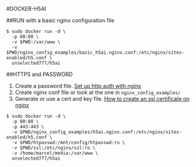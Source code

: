 #DOCKER-H5AI

##RUN with a basic nginx configuration file



```
$ sudo docker run -d \
  -p 80:80 \
  -v $PWD:/var/www \
  -v $PWD/nginx_config_examples/basic_h5ai.nginx.conf:/etc/nginx/sites-enabled/h5.conf \
  unselected777/h5ai
```

##HTTPS and PASSWORD

1. Create a password file. [Set up http auth with nginx](https://www.digitalocean.com/community/tutorials/how-to-set-up-http-authentication-with-nginx-on-ubuntu-12-10)
2. Create nginx conf file or look at the one in `nginx_config_examples/`
3. Generate or use a cert and key file. [How to create an ssl certificate on nginx](https://www.digitalocean.com/community/tutorials/how-to-create-an-ssl-certificate-on-nginx-for-ubuntu-14-04)

```
$ sudo docker run -d \
  -p 80:80 \
  -p 443:443 \
  -v $PWD/nginx_config_examples/h5ai.nginx.conf:/etc/nginx/sites-enabled/h5.conf \
  -v $PWD/htpasswd:/mnt/config/htpasswd:ro \
  -v $PWD/ssl:/etc/nginx/ssl:ro \
  -v /home/marcel/media:/var/www \
  unselected777/h5ai
```
